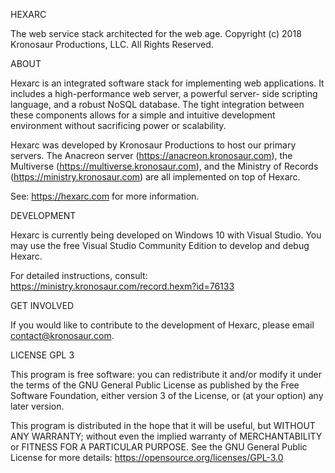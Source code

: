 HEXARC

The web service stack architected for the web age.
Copyright (c) 2018 Kronosaur Productions, LLC. All Rights Reserved.

ABOUT

Hexarc is an integrated software stack for implementing web applications. It includes a high-performance web server, a powerful server-
side scripting language, and a robust NoSQL database. The tight integration between these components allows for a simple and intuitive
development environment without sacrificing power or scalability.

Hexarc was developed by Kronosaur Productions to host our primary servers. The Anacreon server (https://anacreon.kronosaur.com), the 
Multiverse (https://multiverse.kronosaur.com), and the Ministry of Records (https://ministry.kronosaur.com) are all implemented on top of
Hexarc.

See: https://hexarc.com for more information.

DEVELOPMENT

Hexarc is currently being developed on Windows 10 with Visual Studio. You may use the free Visual Studio Community Edition to develop and
debug Hexarc.

For detailed instructions, consult: https://ministry.kronosaur.com/record.hexm?id=76133

GET INVOLVED

If you would like to contribute to the development of Hexarc, please email contact@kronosaur.com.

LICENSE GPL 3

This program is free software: you can redistribute it and/or modify it under the terms of the GNU General Public License as published by
the Free Software Foundation, either version 3 of the License, or (at your option) any later version.

This program is distributed in the hope that it will be useful, but WITHOUT ANY WARRANTY; without even the implied warranty of 
MERCHANTABILITY or FITNESS FOR A PARTICULAR PURPOSE. See the GNU General Public License for more details: 
https://opensource.org/licenses/GPL-3.0
